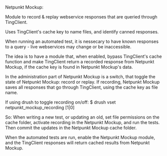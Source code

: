 Netpunkt Mockup:

Module to record & replay webservice responses that are queried through 
TingClient.

Uses TingClient's cache key to name files, and identify canned responses.

When running an automated test, it is nessecary to have known responses to a 
query - live webservices may change or be inaccessible. 

The idea is to have a module that, when enabled, bypass TingClient's cache
function and make TingClient return a recorded response from Netpunkt Mockup,
if the cache key is found in Netpunkt Mockup's data.

In the administration part of Netpunkt Mockup is a switch, that toggle the state of
Netpunkt Mockup: record or replay. If recording, Netpunkt Mockup saves all responses 
that go through TingClient, using the cache key as file name. 

If using drush to toggle recording on/off:
$ drush vset netpunkt_mockup_recording [1|0]

So: When writing a new test, or updating an old, set file permissions on the 
cache folder, activate recording in the Netpunkt Mockup, and run the tests. 
Then commit the updates in the Netpunkt Mockup cache folder.

When the automated tests are run, enable the Netpunkt Mockup module, and the 
TingClient responses will return cached results from Netpunkt Mockup.